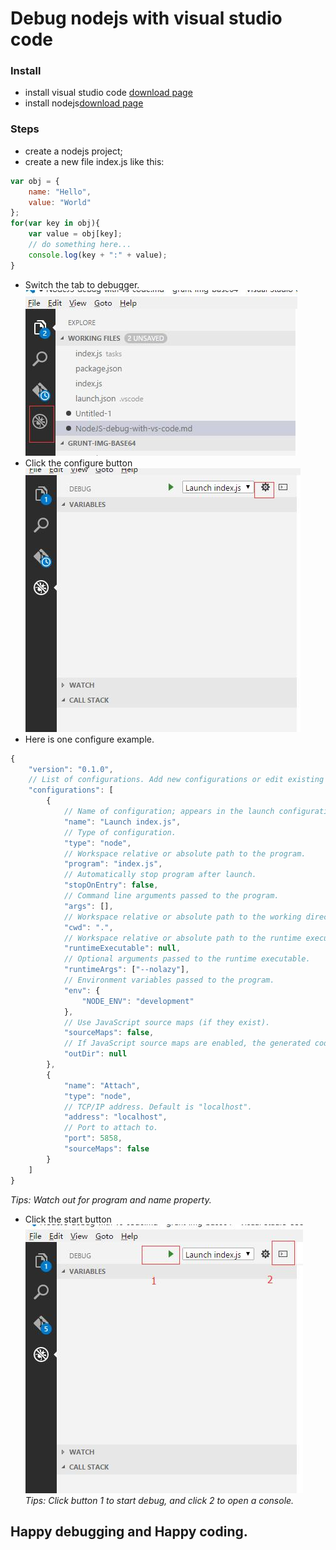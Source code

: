 # Debug nodejs with visual studio code
### Install
* install visual studio code [download page](https://code.visualstudio.com/)
* install nodejs[download page](https://nodejs.org/en/)

### Steps
* create a nodejs project;
* create a new file index.js like this:
````javascript
var obj = {
	name: "Hello",
	value: "World"
};
for(var key in obj){
	var value = obj[key];
	// do something here...
	console.log(key + ":" + value);
}
````
* Switch the tab to debugger.   
![Debug01](resources/images/debug01.jpg)
* Click the configure button   
![Debug02](resources/images/debug02.jpg)
* Here is one configure example.
````javascript
{
	"version": "0.1.0",
	// List of configurations. Add new configurations or edit existing ones.
	"configurations": [
		{
			// Name of configuration; appears in the launch configuration drop down menu.
			"name": "Launch index.js",
			// Type of configuration.
			"type": "node",
			// Workspace relative or absolute path to the program.
			"program": "index.js",
			// Automatically stop program after launch.
			"stopOnEntry": false,
			// Command line arguments passed to the program.
			"args": [],
			// Workspace relative or absolute path to the working directory of the program being debugged. Default is the current workspace.
			"cwd": ".",
			// Workspace relative or absolute path to the runtime executable to be used. Default is the runtime executable on the PATH.
			"runtimeExecutable": null,
			// Optional arguments passed to the runtime executable.
			"runtimeArgs": ["--nolazy"],
			// Environment variables passed to the program.
			"env": {
				"NODE_ENV": "development"
			},
			// Use JavaScript source maps (if they exist).
			"sourceMaps": false,
			// If JavaScript source maps are enabled, the generated code is expected in this directory.
			"outDir": null
		},
		{
			"name": "Attach",
			"type": "node",
			// TCP/IP address. Default is "localhost".
			"address": "localhost",
			// Port to attach to.
			"port": 5858,
			"sourceMaps": false
		}
	]
}
````   
_Tips: Watch out for program and name property._
* Click the start button    
![Debug03](resources/images/debug03.jpg)    
_Tips: Click button 1 to start debug, and click 2 to open a console._

## Happy debugging and Happy coding.  